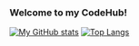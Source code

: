 ### Welcome to my CodeHub!

<!--
**deepti-tri/deepti-tri** is a ✨ _special_ ✨ repository because its `README.md` (this file) appears on your GitHub profile.

Here are some ideas to get you started:

- 🔭 I’m currently working on ...
- 🌱 I’m currently learning ...
- 👯 I’m looking to collaborate on ...
- 🤔 I’m looking for help with ...
- 💬 Ask me about ...
- 📫 How to reach me: ...
- 😄 Pronouns: ...
- ⚡ Fun fact: ...
-->
[![My GitHub stats](https://github-readme-stats.vercel.app/api?username=deepti-tri&count_private=true&show_icons=true&theme=radical&repo=github-readme-stats)](https://github.com/deepti-tri/github-readme-stats)
[![Top Langs](https://github-readme-stats.vercel.app/api/top-langs/?username=deepti-tri)](https://github.com/deepti-tri/github-readme-stats)

